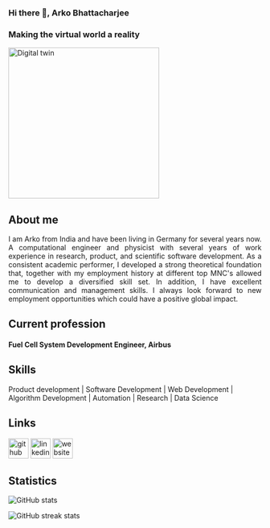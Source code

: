 ### Hi there 👋, Arko Bhattacharjee

### Making the virtual world a reality
<img src="https://sloanreview.mit.edu/wp-content/uploads/2022/08/2022_0801_Tozanli_Digital_Twin-1290x860-1.jpg" alt="Digital twin" width="300"/>

## About me
<div align="justify">
I am Arko from India and have been living in Germany for several years now. A computational engineer and physicist with several years of work experience in research, product, and scientific software development. As a consistent academic performer, I developed a strong theoretical foundation that, together with my employment history at different top MNC's allowed me to develop a diversified skill set. In addition, I have excellent communication and management skills. I always look forward to new employment opportunities which could have a positive global impact.
</div>

## Current profession
#### Fuel Cell System Development Engineer, Airbus

## Skills 

Product development | Software Development | Web Development | Algorithm Development | Automation | Research | Data Science

## Links 

[<img src='https://cdn.jsdelivr.net/npm/simple-icons@3.0.1/icons/github.svg' alt='github' height='40'>](https://github.com/arko92)  [<img src='https://cdn.jsdelivr.net/npm/simple-icons@3.0.1/icons/linkedin.svg' alt='linkedin' height='40'>](https://www.linkedin.com/in/https://www.linkedin.com/in/arko-bhattacharjee-115018106//)  [<img src='https://cdn.jsdelivr.net/npm/simple-icons@3.0.1/icons/icloud.svg' alt='website' height='40'>](https://github.com/arko92/arko92.github.io)  

## Statistics 

![GitHub stats](https://github-readme-stats.vercel.app/api?username=arko92&show_icons=true)  

![GitHub streak stats](https://streak-stats.demolab.com/?user=arko92)  
